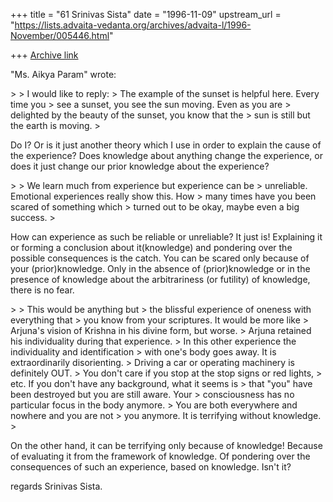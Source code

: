 +++
title = "61 Srinivas Sista"
date = "1996-11-09"
upstream_url = "https://lists.advaita-vedanta.org/archives/advaita-l/1996-November/005446.html"

+++
[Archive link](https://lists.advaita-vedanta.org/archives/advaita-l/1996-November/005446.html)

"Ms. Aikya Param" <aikya at IX.NETCOM.COM> wrote:

<deleted some of the text>
>
> I would like to reply:
> The example of the sunset is helpful here.  Every time you
> see a sunset, you see the sun moving.  Even as you are
> delighted by the beauty of the sunset, you know that the
> sun is still but the earth is moving.
>

Do I? Or is it just another theory which I use in order to
explain the cause of the experience? Does knowledge about
anything change the experience, or does it just change our
prior knowledge about the experience?

<deleted some of the text>
>
> We learn much from experience but experience can be
> unreliable. Emotional experiences really show this.  How
> many times have you been scared of something which
> turned out to be okay, maybe even a big success.
>

How can experience as such be reliable or unreliable?
It just is! Explaining it or forming a conclusion about
it(knowledge) and pondering over the possible consequences
is the catch. You can be scared only because of your
(prior)knowledge. Only in the absence of (prior)knowledge
or in the presence of knowledge about the arbitrariness
(or futility) of knowledge, there is no fear.

<deleted some of the text>
>
> This would be anything but
> the blissful experience of oneness with everything that
> you know from your scriptures.  It would be more like
> Arjuna's vision of Krishna in his divine form, but worse.
> Arjuna retained his individuality during that experience.
> In this other experience the individuality and identification
> with one's body goes away. It is extraordinarily disorienting.
> Driving a car or operating machinery is definitely OUT.
> You don't care if you stop at the stop signs or red lights,
> etc.  If you don't have any background, what it seems is
> that "you" have been destroyed but you are still aware. Your
> consciousness has no particular focus in the body anymore.
> You are both everywhere and nowhere and you are not
> you anymore.  It is terrifying without knowledge.
>

On the other hand, it can be terrifying only because of knowledge!
Because of evaluating it from the framework of knowledge. Of pondering
over the consequences of such an experience, based on knowledge.
Isn't it?

regards
Srinivas Sista.

